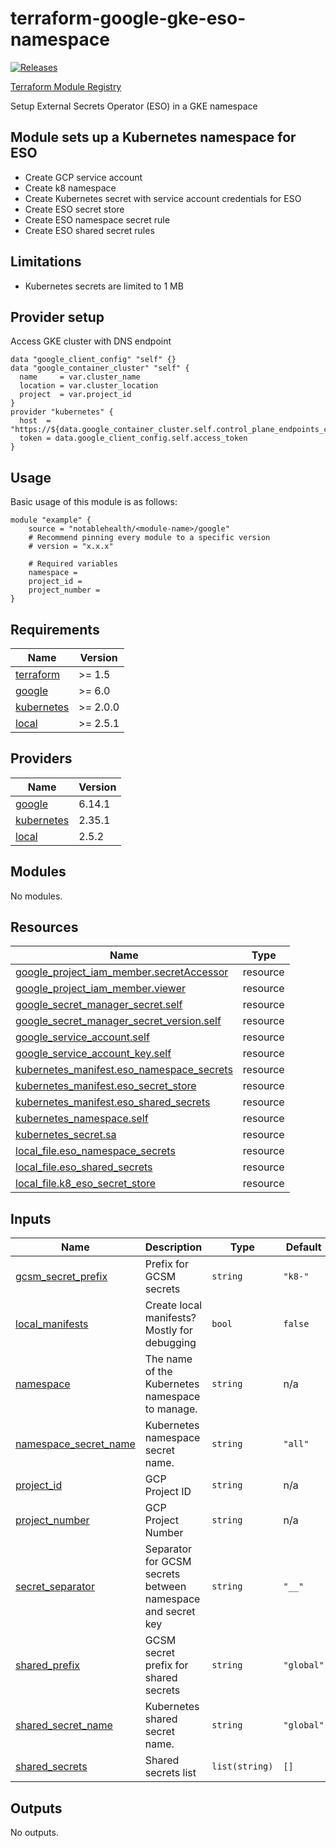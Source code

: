 
<!-- BEGINNING OF PRE-COMMIT-TERRAFORM DOCS HOOK -->
# terraform-google-gke-eso-namespace

[![Releases](https://img.shields.io/github/v/release/notablehealth/terraform-google-gke-eso-namespace)](https://github.com/notablehealth/terraform-google-gke-eso-namespace/releases)

[Terraform Module Registry](https://registry.terraform.io/modules/notablehealth/gke-eso-namespace/google)

Setup External Secrets Operator (ESO) in a GKE namespace

## Module sets up a Kubernetes namespace for ESO

- Create GCP service account
- Create k8 namespace
- Create Kubernetes secret with service account credentials for ESO
- Create ESO secret store
- Create ESO namespace secret rule
- Create ESO shared secret rules

## Limitations

- Kubernetes secrets are limited to 1 MB

## Provider setup

Access GKE cluster with DNS endpoint

``` hcl
data "google_client_config" "self" {}
data "google_container_cluster" "self" {
  name     = var.cluster_name
  location = var.cluster_location
  project  = var.project_id
}
provider "kubernetes" {
  host  = "https://${data.google_container_cluster.self.control_plane_endpoints_config[0].dns_endpoint_config[0].endpoint}"
  token = data.google_client_config.self.access_token
}
```

## Usage

Basic usage of this module is as follows:

```hcl
module "example" {
    source = "notablehealth/<module-name>/google"
    # Recommend pinning every module to a specific version
    # version = "x.x.x"

    # Required variables
    namespace =
    project_id =
    project_number =
}
```

## Requirements

| Name | Version |
|------|---------|
| <a name="requirement_terraform"></a> [terraform](#requirement\_terraform) | >= 1.5 |
| <a name="requirement_google"></a> [google](#requirement\_google) | >= 6.0 |
| <a name="requirement_kubernetes"></a> [kubernetes](#requirement\_kubernetes) | >= 2.0.0 |
| <a name="requirement_local"></a> [local](#requirement\_local) | >= 2.5.1 |

## Providers

| Name | Version |
|------|---------|
| <a name="provider_google"></a> [google](#provider\_google) | 6.14.1 |
| <a name="provider_kubernetes"></a> [kubernetes](#provider\_kubernetes) | 2.35.1 |
| <a name="provider_local"></a> [local](#provider\_local) | 2.5.2 |

## Modules

No modules.

## Resources

| Name | Type |
|------|------|
| [google_project_iam_member.secretAccessor](https://registry.terraform.io/providers/hashicorp/google/latest/docs/resources/project_iam_member) | resource |
| [google_project_iam_member.viewer](https://registry.terraform.io/providers/hashicorp/google/latest/docs/resources/project_iam_member) | resource |
| [google_secret_manager_secret.self](https://registry.terraform.io/providers/hashicorp/google/latest/docs/resources/secret_manager_secret) | resource |
| [google_secret_manager_secret_version.self](https://registry.terraform.io/providers/hashicorp/google/latest/docs/resources/secret_manager_secret_version) | resource |
| [google_service_account.self](https://registry.terraform.io/providers/hashicorp/google/latest/docs/resources/service_account) | resource |
| [google_service_account_key.self](https://registry.terraform.io/providers/hashicorp/google/latest/docs/resources/service_account_key) | resource |
| [kubernetes_manifest.eso_namespace_secrets](https://registry.terraform.io/providers/hashicorp/kubernetes/latest/docs/resources/manifest) | resource |
| [kubernetes_manifest.eso_secret_store](https://registry.terraform.io/providers/hashicorp/kubernetes/latest/docs/resources/manifest) | resource |
| [kubernetes_manifest.eso_shared_secrets](https://registry.terraform.io/providers/hashicorp/kubernetes/latest/docs/resources/manifest) | resource |
| [kubernetes_namespace.self](https://registry.terraform.io/providers/hashicorp/kubernetes/latest/docs/resources/namespace) | resource |
| [kubernetes_secret.sa](https://registry.terraform.io/providers/hashicorp/kubernetes/latest/docs/resources/secret) | resource |
| [local_file.eso_namespace_secrets](https://registry.terraform.io/providers/hashicorp/local/latest/docs/resources/file) | resource |
| [local_file.eso_shared_secrets](https://registry.terraform.io/providers/hashicorp/local/latest/docs/resources/file) | resource |
| [local_file.k8_eso_secret_store](https://registry.terraform.io/providers/hashicorp/local/latest/docs/resources/file) | resource |

## Inputs

| Name | Description | Type | Default | Required |
|------|-------------|------|---------|:--------:|
| <a name="input_gcsm_secret_prefix"></a> [gcsm\_secret\_prefix](#input\_gcsm\_secret\_prefix) | Prefix for GCSM secrets | `string` | `"k8-"` | no |
| <a name="input_local_manifests"></a> [local\_manifests](#input\_local\_manifests) | Create local manifests? Mostly for debugging | `bool` | `false` | no |
| <a name="input_namespace"></a> [namespace](#input\_namespace) | The name of the Kubernetes namespace to manage. | `string` | n/a | yes |
| <a name="input_namespace_secret_name"></a> [namespace\_secret\_name](#input\_namespace\_secret\_name) | Kubernetes namespace secret name. | `string` | `"all"` | no |
| <a name="input_project_id"></a> [project\_id](#input\_project\_id) | GCP Project ID | `string` | n/a | yes |
| <a name="input_project_number"></a> [project\_number](#input\_project\_number) | GCP Project Number | `string` | n/a | yes |
| <a name="input_secret_separator"></a> [secret\_separator](#input\_secret\_separator) | Separator for GCSM secrets between namespace and secret key | `string` | `"__"` | no |
| <a name="input_shared_prefix"></a> [shared\_prefix](#input\_shared\_prefix) | GCSM secret prefix for shared secrets | `string` | `"global"` | no |
| <a name="input_shared_secret_name"></a> [shared\_secret\_name](#input\_shared\_secret\_name) | Kubernetes shared secret name. | `string` | `"global"` | no |
| <a name="input_shared_secrets"></a> [shared\_secrets](#input\_shared\_secrets) | Shared secrets list | `list(string)` | `[]` | no |

## Outputs

No outputs.

<!-- END OF PRE-COMMIT-TERRAFORM DOCS HOOK -->
